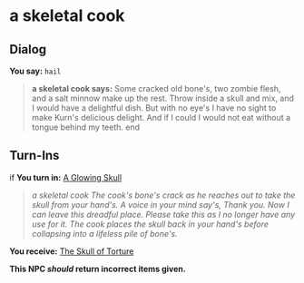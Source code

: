 # a skeletal cook
## Dialog

**You say:** `hail`



>**a skeletal cook says:** Some cracked old bone's, two zombie flesh, and a salt minnow make up the rest. Throw inside a skull and mix, and I would have a delightful dish. But with no eye's I have no sight to make Kurn's delicious delight. And if I could I would not eat without a tongue behind my teeth.
end

## Turn-Ins



if **You turn in:** [A Glowing Skull](/item/12401)


>*a skeletal cook The cook's bone's crack as he reaches out to take the skull from your hand's. A voice in your mind say's, Thank you. Now I can leave this dreadful place. Please take this as I no longer have any use for it. The cook places the skull back in your hand's before collapsing into a lifeless pile of bone's.*


 **You receive:**  [The Skull of Torture](/item/1115) 

**This NPC *should* return incorrect items given.**





